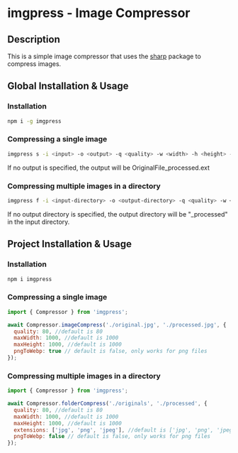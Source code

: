 # imgpress - Image Compressor

## Description

This is a simple image compressor that uses the [sharp](https://www.npmjs.com/package/sharp) package to compress images.

## Global Installation & Usage

### Installation

```bash
npm i -g imgpress
```

### Compressing a single image

```bash
imgpress s -i <input> -o <output> -q <quality> -w <width> -h <height> -p <webp compression for png files>
```

If no output is specified, the output will be OriginalFile_processed.ext

### Compressing multiple images in a directory

```bash
imgpress f -i <input-directory> -o <output-directory> -q <quality> -w <width> -h <height> -p <webp compression for png files>
```

If no output directory is specified, the output directory will be "_processed" in the input directory.

## Project Installation & Usage

### Installation

```bash
npm i imgpress
```

### Compressing a single image

```javascript
import { Compressor } from 'imgpress';

await Compressor.imageCompress('./original.jpg', './processed.jpg', {
  quality: 80, //default is 80
  maxWidth: 1000, //default is 1000
  maxHeight: 1000, //default is 1000
  pngToWebp: true // default is false, only works for png files
});
```

### Compressing multiple images in a directory

```javascript
import { Compressor } from 'imgpress';

await Compressor.folderCompress('./originals', './processed', {
  quality: 80, //default is 80
  maxWidth: 1000, //default is 1000
  maxHeight: 1000, //default is 1000
  extensions: ['jpg', 'png', 'jpeg'], //default is ['jpg', 'png', 'jpeg'], images to process by extension
  pngToWebp: false // default is false, only works for png files
});
```
